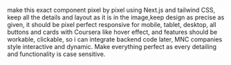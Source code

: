 make this exact component pixel by pixel using Next.js and tailwind CSS, keep all the details and layout as it is in the image,keep design as precise as given, it should be pixel perfect responsive for mobile, tablet, desktop, all buttons and cards with Coursera like hover effect, and features should be workable, clickable,  so i can integrate backend code later, MNC companies style interactive and dynamic. Make everything perfect as every detailing and functionality is case sensitive.